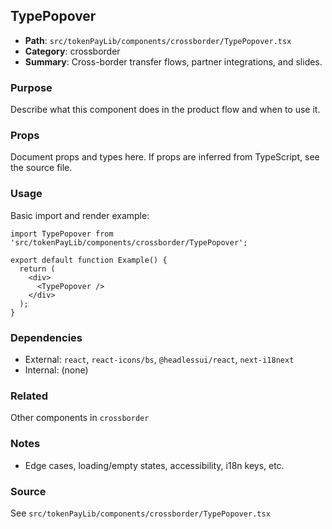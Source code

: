## TypePopover

- **Path**: `src/tokenPayLib/components/crossborder/TypePopover.tsx`
- **Category**: crossborder
- **Summary**: Cross-border transfer flows, partner integrations, and slides.

### Purpose
Describe what this component does in the product flow and when to use it.

### Props
Document props and types here. If props are inferred from TypeScript, see the source file.

### Usage
Basic import and render example:


```tsx
import TypePopover from 'src/tokenPayLib/components/crossborder/TypePopover';

export default function Example() {
  return (
    <div>
      <TypePopover />
    </div>
  );
}

```

### Dependencies
- External: `react`, `react-icons/bs`, `@headlessui/react`, `next-i18next`
- Internal: (none)

### Related
Other components in `crossborder`

### Notes
- Edge cases, loading/empty states, accessibility, i18n keys, etc.

### Source
See `src/tokenPayLib/components/crossborder/TypePopover.tsx`
